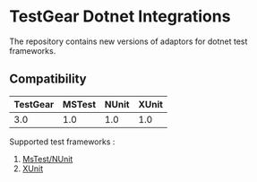 # TestGear Dotnet Integrations

The repository contains new versions of adaptors for dotnet test frameworks.

## Compatibility

| TestGear | MSTest | NUnit | XUnit |
|----------|--------|-------|-------|
| 3.0      | 1.0    | 1.0   | 1.0   | 

Supported test frameworks :

1. [MsTest/NUnit](https://github.com/testgear-tms/adapters-dotnet/tree/main/Tms.Adapter)
2. [XUnit](https://github.com/testgear-tms/adapters-dotnet/tree/main/Tms.Adapter.XUnit)
